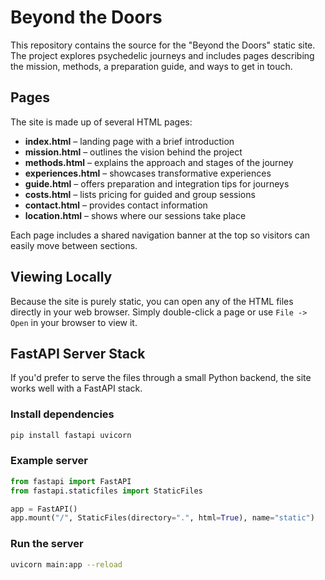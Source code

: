# Beyond the Doors

This repository contains the source for the "Beyond the Doors" static site. The project explores psychedelic journeys and includes pages describing the mission, methods, a preparation guide, and ways to get in touch.

## Pages

The site is made up of several HTML pages:

- **index.html** – landing page with a brief introduction
- **mission.html** – outlines the vision behind the project
- **methods.html** – explains the approach and stages of the journey
- **experiences.html** – showcases transformative experiences
- **guide.html** – offers preparation and integration tips for journeys
- **costs.html** – lists pricing for guided and group sessions
- **contact.html** – provides contact information
- **location.html** – shows where our sessions take place

Each page includes a shared navigation banner at the top so visitors can easily move between sections.

## Viewing Locally

Because the site is purely static, you can open any of the HTML files directly in your web browser. Simply double-click a page or use `File -> Open` in your browser to view it.

## FastAPI Server Stack

If you'd prefer to serve the files through a small Python backend, the site works well with a FastAPI stack.

### Install dependencies

```bash
pip install fastapi uvicorn
```

### Example server

```python
from fastapi import FastAPI
from fastapi.staticfiles import StaticFiles

app = FastAPI()
app.mount("/", StaticFiles(directory=".", html=True), name="static")
```

### Run the server

```bash
uvicorn main:app --reload
```
